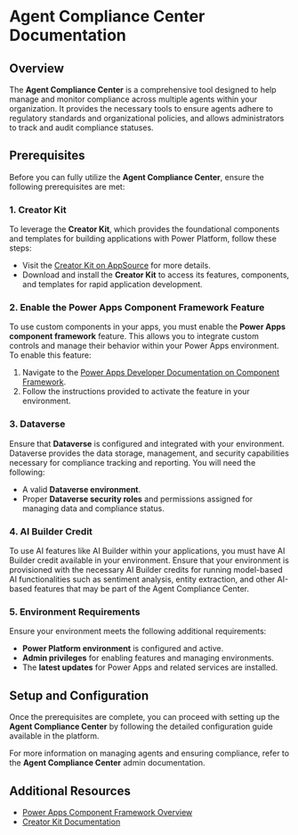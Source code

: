 # Agent Compliance Center Documentation

## Overview
The **Agent Compliance Center** is a comprehensive tool designed to help manage and monitor compliance across multiple agents within your organization. It provides the necessary tools to ensure agents adhere to regulatory standards and organizational policies, and allows administrators to track and audit compliance statuses.

## Prerequisites

Before you can fully utilize the **Agent Compliance Center**, ensure the following prerequisites are met:

### 1. **Creator Kit** 
To leverage the **Creator Kit**, which provides the foundational components and templates for building applications with Power Platform, follow these steps:
- Visit the [Creator Kit on AppSource](https://appsource.microsoft.com/en-ae/product/dynamics-365/microsoftpowercatarch.creatorkit1?tab=Overview) for more details.
- Download and install the **Creator Kit** to access its features, components, and templates for rapid application development.
  
### 2. **Enable the Power Apps Component Framework Feature**
To use custom components in your apps, you must enable the **Power Apps component framework** feature. This allows you to integrate custom controls and manage their behavior within your Power Apps environment. To enable this feature:
1. Navigate to the [Power Apps Developer Documentation on Component Framework](https://learn.microsoft.com/en-us/power-apps/developer/component-framework/component-framework-for-canvas-apps#enable-the-power-apps-component-framework-feature).
2. Follow the instructions provided to activate the feature in your environment.

### 3. **Dataverse**
Ensure that **Dataverse** is configured and integrated with your environment. Dataverse provides the data storage, management, and security capabilities necessary for compliance tracking and reporting. You will need the following:
- A valid **Dataverse environment**.
- Proper **Dataverse security roles** and permissions assigned for managing data and compliance status.

### 4. **AI Builder Credit**
To use AI features like AI Builder within your applications, you must have AI Builder credit available in your environment. Ensure that your environment is provisioned with the necessary AI Builder credits for running model-based AI functionalities such as sentiment analysis, entity extraction, and other AI-based features that may be part of the Agent Compliance Center.

### 5. **Environment Requirements**
Ensure your environment meets the following additional requirements:
- **Power Platform environment** is configured and active.
- **Admin privileges** for enabling features and managing environments.
- The **latest updates** for Power Apps and related services are installed.

## Setup and Configuration
Once the prerequisites are complete, you can proceed with setting up the **Agent Compliance Center** by following the detailed configuration guide available in the platform.

For more information on managing agents and ensuring compliance, refer to the **Agent Compliance Center** admin documentation.

## Additional Resources
- [Power Apps Component Framework Overview](https://learn.microsoft.com/en-us/power-apps/developer/component-framework/)
- [Creator Kit Documentation](https://appsource.microsoft.com/en-ae/product/dynamics-365/microsoftpowercatarch.creatorkit1?tab=Overview)

